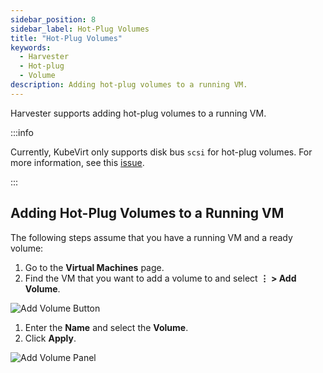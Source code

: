 ```yaml
---
sidebar_position: 8
sidebar_label: Hot-Plug Volumes
title: "Hot-Plug Volumes"
keywords:
  - Harvester
  - Hot-plug
  - Volume
description: Adding hot-plug volumes to a running VM.
---
```


<head>
  <link rel="canonical" href="https://docs.harvesterhci.io/v1.1/vm/hotplug-volume"/>
</head>

Harvester supports adding hot-plug volumes to a running VM.

:::info

Currently, KubeVirt only supports disk bus `scsi` for hot-plug volumes. For more information, see this [issue](https://github.com/kubevirt/kubevirt/issues/5080#issuecomment-785183128).

:::

## Adding Hot-Plug Volumes to a Running VM

The following steps assume that you have a running VM and a ready volume:

1. Go to the **Virtual Machines** page.
1. Find the VM that you want to add a volume to and select **⋮ > Add Volume**.

  ![Add Volume Button](/img/v1.2/vm/add-volume-button.png)

1. Enter the **Name** and select the **Volume**.
1. Click **Apply**.

  ![Add Volume Panel](/img/v1.2/vm/add-volume-panel.png)
